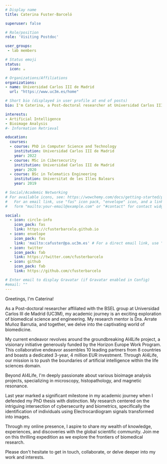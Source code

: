 ```yaml
---
# Display name
title: Caterina Fuster-Barceló

superuser: false

# Role/position
role: 'Visiting Postdoc'

user_groups:
 - lab members

# Status emoji
status:
  icon: ☕️

# Organizations/Affiliations
organizations:
- name: Universidad Carlos III de Madrid
  url: "https://www.uc3m.es/home"

# Short bio (displayed in user profile at end of posts)
bio: I'm Caterina, a Post-doctoral researcher at Universidad Carlos III de Madrid (UC3M) in the Bioengineering department. I'm deeply engaged in the AI4Life project, where we're pushing AI's boundaries in life sciences. My expertise lies in bioimage analysis, including microscopy, histopathology, and magnetic resonances.

interests:
- Artificial Intelligence
- Bioimage Analysis
#- Information Retrieval

education:
  courses:
  - course: PhD in Computer Science and Technology
    institution: Universidad Carlos III de Madrid
    year: 2022
  - course: MSc in Cibersecurity
    institution: Universidad Carlos III de Madrid
    year: 2020
  - course: BSc in Telematics Engineering 
    institution: Universitat de les Illes Balears
    year: 2019

# Social/Academic Networking
# For available icons, see: https://wowchemy.com/docs/getting-started/page-builder/#icons
#   For an email link, use "fas" icon pack, "envelope" icon, and a link in the
#   form "mailto:your-email@example.com" or "#contact" for contact widget.

social:
  - icon: circle-info
    icon_pack: fas
    link: https://cfusterbarcelo.github.io
  - icon: envelope
    icon_pack: fas
    link: 'mailto:cafuster@pa.uc3m.es' # For a direct email link, use "mailto:test@example.org".
  - icon: twitter
    icon_pack: fab
    link: https://twitter.com/cfusterbarcelo
  - icon: github
    icon_pack: fab
    link: https://github.com/cfusterbarcelo

# Enter email to display Gravatar (if Gravatar enabled in Config)
#email: ""
---
```


Greetings, I'm Caterina!

As a Post-doctoral researcher affiliated with the BSEL group at Universidad Carlos III de Madrid (UC3M), my academic journey is an exciting exploration of biomedical science and engineering. My research mentor is Dra. Arrate Muñoz Barrutia, and together, we delve into the captivating world of biomedicine.

My current endeavor revolves around the groundbreaking AI4Life project, a visionary initiative generously funded by the Horizon Europe Work Program. This collaborative endeavor assembles 10 leading partners from 8 countries and boasts a dedicated 3-year, 4 million EUR investment. Through AI4Life, our mission is to push the boundaries of artificial intelligence within the life sciences domain.

Beyond AI4Life, I'm deeply passionate about various bioimage analysis projects, specializing in microscopy, histopathology, and magnetic resonance.

Last year marked a significant milestone in my academic journey when I defended my PhD thesis with distinction. My research centered on the intriguing intersection of cybersecurity and biometrics, specifically the identification of individuals using Electrocardiogram signals transformed into images.

Through my online presence, I aspire to share my wealth of knowledge, experiences, and discoveries with the global scientific community. Join me on this thrilling expedition as we explore the frontiers of biomedical research.

Please don't hesitate to get in touch, collaborate, or delve deeper into my work and interests.
